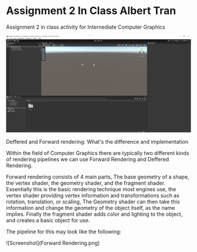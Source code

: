 # Assignment 2 In Class Albert Tran
 Assignment 2 in class activity for Internediate Computer Graphics 

![Screenshot](Base.png)

Deffered and Forward rendering: What's the difference and implementation

Within the field of Computer Graphics there are typically two different kinds of rendering pipelines we can use Forward Rendering and Deffered Rendering.

Forward rendering consists of 4 main parts, The base geometry of a shape, the vertex shader, the geometry shader, and the fragment shader. Essentially this is the basic rendering technique most engines use, the vertex shader providing vertex information and transformations such as rotation, translation, or scaling, The Geometry shader can then take this information and change the geometry of the object itself, as the name implies. Finally the fragment shader adds color and lighting to the object, and creates a basic object for use.

The pipeline for this may look like the following:

![Screenshot](Forward Rendering.png)

